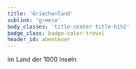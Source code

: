 ```yaml
---
title: 'Griechenland'
sublink: 'greece'
body_classes: 'title-center title-h1h2'
badge_class: badge-color-travel
header_id: abenteuer
---
```


Im Land der 1000 Inseln